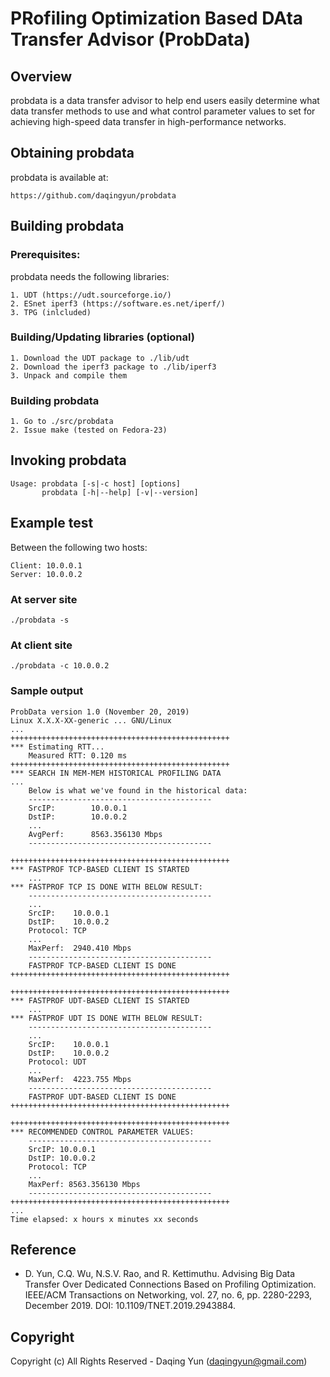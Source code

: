 PRofiling Optimization Based DAta Transfer Advisor (ProbData)
================================================================

Overview
-------

probdata is a data transfer advisor to help end users easily
determine what data transfer methods to use and what control
parameter values to set for achieving high-speed data transfer
in high-performance networks.


Obtaining probdata
----------------

probdata is available at:

	https://github.com/daqingyun/probdata


Building probdata
---------------

### Prerequisites: ###

probdata needs the following libraries:

	1. UDT (https://udt.sourceforge.io/)	
	2. ESnet iperf3 (https://software.es.net/iperf/)
	3. TPG (inlcluded)

### Building/Updating libraries (optional) ###

	1. Download the UDT package to ./lib/udt
	2. Download the iperf3 package to ./lib/iperf3
	3. Unpack and compile them
		
### Building probdata ###

	1. Go to ./src/probdata
	2. Issue make (tested on Fedora-23)

Invoking probdata
---------------

	Usage: probdata [-s|-c host] [options]
	       probdata [-h|--help] [-v|--version]

Example test
---------------

Between the following two hosts:

	Client: 10.0.0.1
	Server: 10.0.0.2

### At server site ###
	./probdata -s

### At client site ###
	./probdata -c 10.0.0.2

### Sample output ###
	ProbData version 1.0 (November 20, 2019)
	Linux X.X.X-XX-generic ... GNU/Linux
	...
	+++++++++++++++++++++++++++++++++++++++++++++++++
	*** Estimating RTT...
		Measured RTT: 0.120 ms
	+++++++++++++++++++++++++++++++++++++++++++++++++
	*** SEARCH IN MEM-MEM HISTORICAL PROFILING DATA
	...
		Below is what we've found in the historical data:
		-----------------------------------------
		SrcIP:        10.0.0.1
		DstIP:        10.0.0.2
		...
		AvgPerf:      8563.356130 Mbps
		-----------------------------------------

	+++++++++++++++++++++++++++++++++++++++++++++++++
	*** FASTPROF TCP-BASED CLIENT IS STARTED
		...
	*** FASTPROF TCP IS DONE WITH BELOW RESULT:
		-----------------------------------------
		...
		SrcIP:    10.0.0.1
		DstIP:    10.0.0.2
		Protocol: TCP
		...
		MaxPerf:  2940.410 Mbps
		-----------------------------------------
		FASTPROF TCP-BASED CLIENT IS DONE
	+++++++++++++++++++++++++++++++++++++++++++++++++

	+++++++++++++++++++++++++++++++++++++++++++++++++
	*** FASTPROF UDT-BASED CLIENT IS STARTED
		...
	*** FASTPROF UDT IS DONE WITH BELOW RESULT:
		-----------------------------------------
		...
		SrcIP:    10.0.0.1
		DstIP:    10.0.0.2
		Protocol: UDT
		...
		MaxPerf:  4223.755 Mbps
		-----------------------------------------
		FASTPROF UDT-BASED CLIENT IS DONE
	+++++++++++++++++++++++++++++++++++++++++++++++++

	+++++++++++++++++++++++++++++++++++++++++++++++++
	*** RECOMMENDED CONTROL PARAMETER VALUES:
		-----------------------------------------
		SrcIP: 10.0.0.1
		DstIP: 10.0.0.2
		Protocol: TCP
		...
		MaxPerf: 8563.356130 Mbps
		-----------------------------------------
	+++++++++++++++++++++++++++++++++++++++++++++++++
	...
	Time elapsed: x hours x minutes xx seconds


Reference
-----------

* D. Yun, C.Q. Wu, N.S.V. Rao, and R. Kettimuthu.
Advising Big Data Transfer Over Dedicated Connections Based on Profiling Optimization.
IEEE/ACM Transactions on Networking, vol. 27, no. 6, pp. 2280-2293, December 2019.
DOI: 10.1109/TNET.2019.2943884.


Copyright
---------

Copyright (c) All Rights Reserved - Daqing Yun (daqingyun@gmail.com)
